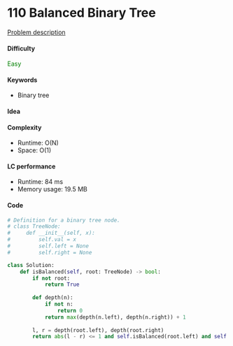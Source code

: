 110 Balanced Binary Tree
=======================
[Problem description](https://leetcode.com/problems/balanced-binary-tree/)

#### Difficulty
<span style="color:green">Easy</span>

#### Keywords
- Binary tree

#### Idea

#### Complexity
- Runtime: O(N)
- Space: O(1)
  
#### LC performance
- Runtime: 84 ms
- Memory usage: 19.5 MB

#### Code
```python
# Definition for a binary tree node.
# class TreeNode:
#     def __init__(self, x):
#         self.val = x
#         self.left = None
#         self.right = None

class Solution:
    def isBalanced(self, root: TreeNode) -> bool:
        if not root:
            return True
        
        def depth(n):
            if not n:
                return 0
            return max(depth(n.left), depth(n.right)) + 1
        
        l, r = depth(root.left), depth(root.right)
        return abs(l - r) <= 1 and self.isBalanced(root.left) and self.isBalanced(root.right)
```